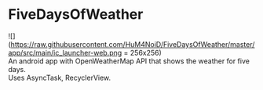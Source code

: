 # FiveDaysOfWeather
![](https://raw.githubusercontent.com/HuM4NoiD/FiveDaysOfWeather/master/app/src/main/ic_launcher-web.png = 256x256) <br/>
An android app with OpenWeatherMap API that shows the weather for five days.<br/>
Uses AsyncTask, RecyclerView.
